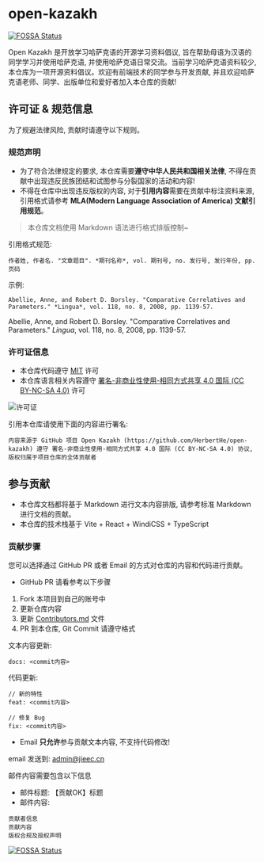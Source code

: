 # open-kazakh

[![FOSSA Status](https://app.fossa.com/api/projects/git%2Bgithub.com%2FHerbertHe%2Fopen-kazakh.svg?type=shield)](https://app.fossa.com/projects/git%2Bgithub.com%2FHerbertHe%2Fopen-kazakh?ref=badge_shield)

Open Kazakh 是开放学习哈萨克语的开源学习资料倡议, 旨在帮助母语为汉语的同学学习并使用哈萨克语, 并使用哈萨克语日常交流。当前学习哈萨克语资料较少, 本仓库为一项开源资料倡议。欢迎有前端技术的同学参与开发贡献, 并且欢迎哈萨克语老师、同学、出版单位和爱好者加入本仓库的贡献!

## 许可证 & 规范信息

为了规避法律风险, 贡献时请遵守以下规则。

### 规范声明

- 为了符合法律规定的要求, 本仓库需要**遵守中华人民共和国相关法律**, 不得在贡献中出现违反民族团结和试图参与分裂国家的活动和内容!
- 不得在仓库中出现违反版权的内容, 对于**引用内容**需要在贡献中标注资料来源, 引用格式请参考 **MLA(Modern Language Association of America) 文献引用规范**。

> 本仓库文档使用 Markdown 语法进行格式排版控制~

引用格式规范:

```text
作者姓, 作者名. "文章题目". *期刊名称*, vol. 期刊号, no. 发行号, 发行年份, pp. 页码
```

示例:

```text
Abellie, Anne, and Robert D. Borsley. "Comparative Correlatives and Parameters." *Lingua*, vol. 118, no. 8, 2008, pp. 1139-57.
```

Abellie, Anne, and Robert D. Borsley. "Comparative Correlatives and Parameters." *Lingua*, vol. 118, no. 8, 2008, pp. 1139-57.

### 许可证信息

- 本仓库代码遵守 [MIT](https://cdn.jsdelivr.net/gh/HerbertHe/open-kazakh@main/LICENSE) 许可
- 本仓库语言相关内容遵守 [署名-非商业性使用-相同方式共享 4.0 国际 (CC BY-NC-SA 4.0)](https://creativecommons.org/licenses/by-nc-sa/4.0/deed.zh) 许可

![许可证](https://cdn.jsdelivr.net/gh/HerbertHe/open-kazakh@main/assets/cc.png)

引用本仓库请使用下面的内容进行署名:

```text
内容来源于 GitHub 项目 Open Kazakh (https://github.com/HerbertHe/open-kazakh) 遵守 署名-非商业性使用-相同方式共享 4.0 国际 (CC BY-NC-SA 4.0) 协议, 版权归属于项目仓库的全体贡献者
```

## 参与贡献

- 本仓库文档都将基于 Markdown 进行文本内容排版, 请参考标准 Markdown 进行文档的贡献。
- 本仓库的技术栈基于 Vite + React + WindiCSS + TypeScript

### 贡献步骤

您可以选择通过 GitHub PR 或者 Email 的方式对仓库的内容和代码进行贡献。

- GitHub PR 请看参考以下步骤

1. Fork 本项目到自己的账号中
2. 更新仓库内容
3. 更新 [Contributors.md](https://github.com/HerbertHe/open-kazakh/blob/main/Contributors.md) 文件
4. PR 到本仓库, Git Commit 请遵守格式

文本内容更新:

```text
docs: <commit内容>
```

代码更新:

```text
// 新的特性
feat: <commit内容>

// 修复 Bug
fix: <commit内容>
```

- Email **只允许**参与贡献文本内容, 不支持代码修改!

email 发送到: admin@jieec.cn

邮件内容需要包含以下信息

- 邮件标题: 【贡献OK】标题
- 邮件内容:

```text
贡献者信息
贡献内容
版权合规及授权声明
```

[![FOSSA Status](https://app.fossa.com/api/projects/git%2Bgithub.com%2FHerbertHe%2Fopen-kazakh.svg?type=large)](https://app.fossa.com/projects/git%2Bgithub.com%2FHerbertHe%2Fopen-kazakh?ref=badge_large)

